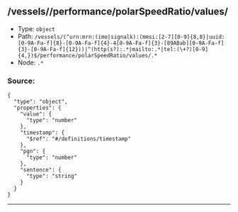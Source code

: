 ## /vessels/<RegExp>/performance/polarSpeedRatio/values/<RegExp>

* Type: `object`
* Path: `/vessels/(^urn:mrn:(imo|signalk):(mmsi:[2-7][0-9]{8,8}|uuid:[0-9A-Fa-f]{8}-[0-9A-Fa-f]{4}-4[0-9A-Fa-f]{3}-[89ABab][0-9A-Fa-f]{3}-[0-9A-Fa-f]{12}))|^(http(s?):.*|mailto:.*|tel:(\+?)[0-9]{4,})$/performance/polarSpeedRatio/values/.*`
* Node: `.*`

### Source:
```
{
  "type": "object",
  "properties": {
    "value": {
      "type": "number"
    },
    "timestamp": {
      "$ref": "#/definitions/timestamp"
    },
    "pgn": {
      "type": "number"
    },
    "sentence": {
      "type": "string"
    }
  }
}
```

---
